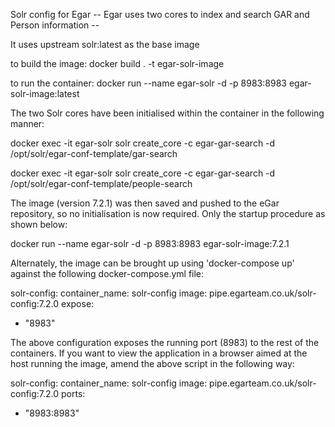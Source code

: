 Solr config for Egar
-- Egar uses two cores to index and search GAR and Person information --

It uses upstream solr:latest as the base image

to build the image:
docker build . -t egar-solr-image

to run the container:
docker run --name egar-solr -d -p 8983:8983 egar-solr-image:latest

The two Solr cores have been initialised within the container in the following manner:

docker exec -it egar-solr solr create_core -c egar-gar-search -d /opt/solr/egar-conf-template/gar-search

docker exec -it egar-solr solr create_core -c egar-gar-search -d /opt/solr/egar-conf-template/people-search

The image (version 7.2.1) was then saved and pushed to the eGar repository, so no initialisation is now required. Only the startup procedure as shown below:

docker run --name egar-solr -d -p 8983:8983 egar-solr-image:7.2.1

Alternately, the image can be brought up using 'docker-compose up' against the following docker-compose.yml file:

solr-config:
  container_name: solr-config
  image: pipe.egarteam.co.uk/solr-config:7.2.0
  expose:
  - "8983"
  
The above configuration exposes the running port (8983) to the rest of the containers. If you want to view the application in a browser aimed at the host running the image, amend the above script in the following way:

solr-config:
  container_name: solr-config
  image: pipe.egarteam.co.uk/solr-config:7.2.0
  ports:
  - "8983:8983"
